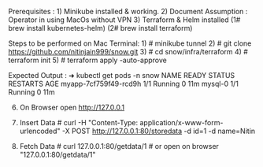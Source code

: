 Prerequisites : 1) Minikube installed & working. 2) Document Assumption
: Operator in using MacOs without VPN 3) Terraform & Helm installed (1\#
brew install kubernetes-helm) (2\# brew install terraform)

Steps to be performed on Mac Terminal: 1) \# minikube tunnel 2) \# git
clone https://github.com/nitinjain999/snow.git 3) \# cd
snow/infra/terraform 4) \# terraform init 5) \# terraform apply
-auto-approve

Expected Output : ➜ kubectl get pods -n snow NAME READY STATUS RESTARTS
AGE myapp-7cf759f49-rcd9h 1/1 Running 0 11m mysql-0 1/1 Running 0 11m

6)  On Browser open http://127.0.0.1
7)  Insert Data \# curl -H "Content-Type:
    application/x-www-form-urlencoded" -X POST
    http://127.0.0.1:80/storedata -d id=1 -d name=Nitin

8)  Fetch Data \# curl 127.0.0.1:80/getdata/1 \# or open on browser
    "127.0.0.1:80/getdata/1"



